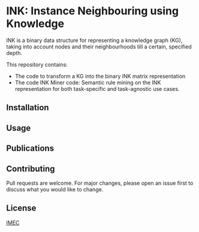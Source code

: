# INK: Instance Neighbouring using Knowledge

INK is a binary data structure for representing a knowledge graph (KG), taking into account nodes and their neighbourhoods till a certain, specified depth.

This repository contains:
* The code to transform a KG into the binary INK matrix representation
* The code INK Miner code: Semantic rule mining on the INK representation for both task-specific and task-agnostic use cases.

## Installation

## Usage

## Publications

## Contributing
Pull requests are welcome. For major changes, please open an issue first to discuss what you would like to change.

## License
[IMEC](https://github.com/IBCNServices/INK/blob/master/LICENSE)